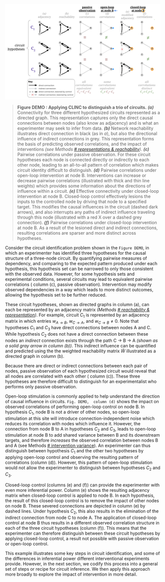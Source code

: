 ![](/figures/core_figure_sketches/circuit_walkthrough_3circuits_annotated.png "generated by /code/network_analysis/fig_3circuit_walkthrough.py")
<!-- NOTE: see [CLINC - Figure Demo](https://docs.google.com/drawings/d/1OCqLHdHaLRi24GiD7XOSFU_7EoJ3gZxaVrFdsyMqlHM/edit) for figure composition, annotation -->


> **Figure DEMO : Applying CLINC to distinguish a trio of circuits.**
> ***(a)*** Connectivity for three different hypothesized circuits represented as a directed graph. This representation captures only the direct causal connections between nodes (also know as adjacency) and is what an experimenter may seek to infer from data.
> ***(b)*** Network reachability illustrates direct connection in black (as in *a*), but also the directional influence of indirect connections in grey. This representation forms the basis of predicting observed correlations, and the impact of interventions *(see Methods [# representations & reachability](REF-SECTION-HERE))*.
> ***(c)*** Pairwise correlations under passive observation. For these circuit hypotheses each node is connected directly or indirectly to each other node, leading to an all-to-all pattern of correlation which makes circuit identity difficult to distinguish.
> ***(d)*** Pairwise correlations under open-loop intervention at node B. Interventions can increase or decrease pairwise correlations (illustrated with thick and thin line weights) which provides some information about the directions of influence within a circuit.
> ***(e)*** Effective connectivity under closed-loop intervention at node B. Closed-loop control effectively lesions the inputs to the controlled node by driving that node to a specified target. This modifies the causal influences in the circuit (dashed dark arrows), and also interrupts any paths of indirect influence traveling through this node (illustrated with a red X over a dashed grey connection).
> ***(f)*** Pairwise correlations under closed-loop intervention at node B. As a result of the lesioned direct and indirect connections, resulting correlations are sparser and more distinct across hypotheses.

<!-- TODO: could use more lead-in. more reader engagement, more motivation -->
Consider the circuit identification problem shown in the `Figure DEMO`, in which an experimenter has identified three hypotheses for the causal structure of a three-node circuit. By quantifying pairwise measures of dependency, and comparing to the expected pattern produced under each hypothesis, this hypothesis set can be narrowed to only those consistent with the observed data. However, for some hypothesis sets and experimental conditions, several circuits may lead to equivalent pairwise correlations ( column (c), passive observation). Intervention may modify observed dependencies in a way which leads to more distinct outcomes, allowing the hypothesis set to be further reduced.
 
<!-- TODO: potentially suffering from sprinkling in *some* notation, without just writing it all here. -->
These circuit hypotheses, shown as directed graphs in  column (a), can each be represented by an adjacency matrix *(Methods [# reachability & representation](REF-SECTION-HERE))*. For example, circuit $C_1$ is represented by an adjacency matrix in which entries $w_{A→B}$, $w_{C→A}$, and $w_{C→B} \neq 0$. Note that hypotheses $C_1$ and $C_3$ have direct connections between nodes A and C. While hypothesis $C_2$ does not have a direct connection between these nodes an *indirect* connection exists through the path C $\to$ B $\to$ A *(shown as a solid gray arrow in  column (b))*. This indirect influence can be quantified and predicted using the the weighted reachability matrix $\widetilde{W}$ illustrated as a directed graph in  column (b).

Because there are direct or indirect connections between each pair of nodes, passive observation of each hypothesized circuit would reveal that all nodes are correlated with each other ( column (c)). These three hypotheses are therefore difficult to distinguish for an experimentalist who performs only passive observation. 
<!-- but can be distinguished through stimulation. -->
<!-- [^difficult-distinguish]: patterns are "difficult to distinguish" instead of "indistinguishable" here since the magnitudes of the correlations could also be informative with different assumptions -->

Open-loop stimulation is commonly applied to help understand the direction of causal influence in circuits. `Fig. DEMO,  column (d)` shows the impact on observed correlations of performing open-loop control on node B. In hypothesis $C_1$, node B is not a driver of other nodes, so open-loop stimulation at this site will introduce connection-independent noise which reduces its correlation with nodes which influence it. However, the connection from node B to A in hypotheses $C_2$ and $C_3$, leads to open-loop stimulation at node B to add shared variance between B and its downstream targets, and therefore *increases* the observed correlation between nodes B and A (see Methods [# intervention variance](REF-SECTION-HERE)). An experimenter can thus distinguish between hypothesis $C_1$ and the other two hypotheses by applying open-loop control and observing the resulting pattern of correlations (column (d)). However, this pattern of open-loop stimulation would not allow the experimenter to distinguish between hypotheses $C_2$ and $C_3$.

Closed-loop control (columns (e) and (f)) can provide the experimenter with even more inferential power. Column (e) shows the resulting adjacency matrix when closed-loop control is applied to node B. In each hypothesis, the result of this closed-loop control is to remove the impact of other nodes on node B. These severed connections are depicted in column (e) by dashed lines.<!-- when perfect closed-loop is applied the activity of node B is completely independent of other nodes.  --> Under hypothesis $C_2$, this also results in the elimination of the indirect connection from node C to node A. The application of closed-loop control at node B thus results in a different observed correlation structure in each of the three circuit hypotheses (column (f)). This means that the experimenter can therefore distinguish between these circuit hypotheses by applying closed-loop control, a result not possible with passive observation or open-loop control.

This example illustrates some key steps in circuit identification, and some of the differences in inferential power different interventional experiments provide. However, in the next section, we codify this process into a general set of steps or recipe for circuit inference. We then apply this approach more broadly to explore the impact of intervention in more detail.

<!-- 
NOTE: 
Overall thoughts 
raw material is there. but flips between talking about the general and the specific 

may introduce ideas in an ad-hoc way that is possibly redundant or even inconsistent with other sections 

the solution is to refactor this section, working from a big picture outline 
- what is the most distilled take away this section is trying to get across? 

This would also be the opportunity for engaging the reader more with a challenge / puzzle, along the lines of "try to figure out where to intervene!" 
although that's a little casual, and difficult to execute in a static format
-->




